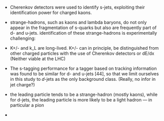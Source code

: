 

- Cherenkov detectors were used to identify s-jets, exploiting their identification power for charged kaons.

- strange-hadrons, such as kaons and lambda baryons, do not only appear in the fragmentation of s-quarks but also are frequently part of d- and u-jets.
   identification of these strange-hadrons is experimentally challenging:

- K+/- and k_L are long-lived.
  K+/- can in principle, be distinguished from other charged particles with the use of Cherenkov detectors or dE/dx
       (Neither viable at the LHC)

- The s-tagging performance for a tagger based on tracking information was found to be similar for d- and u-jets [44], so that we limit ourselves in this study to 𝑑-jets as the only background class.
  (Really, no infor in jet charge?)

- the leading particle tends to be a strange-hadron (mostly kaons), while for d-jets, the leading particle is more likely to be a light hadron — in particular a pion

- 
